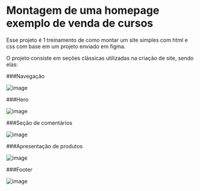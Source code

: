 # Montagem de uma homepage exemplo de venda de cursos

Esse projeto é 1 treinamento de como montar um site simples com html e css com base em um projeto enviado em figma.

O projeto consiste em seções clássicas utilizadas na criação de site, sendo elas:

###Navegação

![image](https://user-images.githubusercontent.com/44062891/223876125-4fdc41a1-1e61-4d96-8651-da75e7ea1bf4.png)

###Hero

![image](https://user-images.githubusercontent.com/44062891/223876247-42146d34-425c-4caf-8cdf-94a56c10ffcb.png)

###Seção de comentários

![image](https://user-images.githubusercontent.com/44062891/223876391-fff8afcf-60fd-4c6e-94f0-ba16dc85fe66.png)

###Apresentação de produtos

![image](https://user-images.githubusercontent.com/44062891/223876432-98626fd6-a09d-452a-99c2-e7010ec7fe5f.png)

###Footer

![image](https://user-images.githubusercontent.com/44062891/223876495-47f1611d-8694-4933-bec2-d0e7b8e10efb.png)
